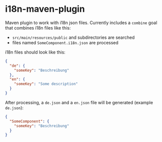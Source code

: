 # i18n-maven-plugin

Maven plugin to work with i18n json files. Currently includes a `combine` goal
that combines i18n files like this:

* `src/main/resources/public` and subdirectories are searched
* files named `SomeComponent.i18n.json` are processed

i18n files should look like this:

```json
{
  "de": {
    "someKey": "Beschreibung"
  },
  "en": {
    "someKey": "Some description"
  }
}
```

After processing, a `de.json` and a `en.json` file will be generated (example `de.json`):

```json
{
  "SomeComponent": {
    "someKey": "Beschreibung"
  }
}
